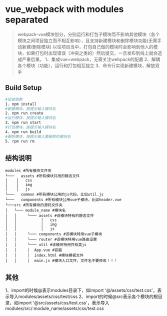# vue_webpack with modules separated

> webpack-vue模块划分，分别运行和打包子模块而不影响其他模块（各个模块之间项目独立而不相互影响），且支持新建模块和删除模块功能(无需手动新建/删除模块)
以往项目当中，打包自己做的模块时会影响到他人的模块，如果打包时出现错误（冲突之类的）然后提交，一旦发布到线上就会造成严重后果。
1、集成vue+webpack，无需关注webpack的配置
2、解耦各个模块（功能），运行和打包相互独立
3、命令行实现新建模块，解放双手

## Build Setup

``` bash
#安装依赖
1. npm install
#新建模块，按提示输入模块名
2. npm run create
#运行模块，按提示输入模块名
3. npm run start
#打包模块，按提示输入模块名
4. npm run build
#删除模块，按提示输入要删除的模块名
5. rpm run rm
```

## 结构说明
````
modules #所有模块文件夹
└───   assets #所有模块共用的静态文件
│    │   css
│    │   img
│    │   js
└───   common #所有模块公用的js代码，比如util.js
└───   components #所有模块公用vue子模块，比如header.vue
└───src #所有模块的源码文件夹
│   └─── module_name #模块名
│   │     └─── assets #该模块特有的静态文件
│   │           │   css
│   │           │   img
│   │           │   js
│   │     └─── components #该模块特用vue子模块
│   │     └─── router #该模块特用vue路由设置
│   │     └─── util #该模块特用共有类js
│   │     │  App.vue #容器
│   │     │  index.html #模块模板文件
│   │     │  main.js #模块入口文件，文件名不要修改！！！
````
## 其他
1、import的时候@表示modules目录下，如import '@/assets/css/test.css'，表示导入modules/assets/css/test/css
2、import的时候@src表示各个模块的根目录，如import '@src/assets/css/test.css'，表示导入modules/src/:module_name/assets/css/test.css

